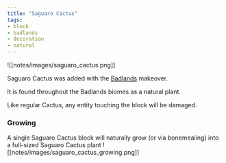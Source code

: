 ```yaml
---
title: "Saguaro Cactus"
tags:
- block
- badlands
- decoration
- natural
---
```


![[notes/images/saguaro_cactus.png]]

Saguaro Cactus was added with the [Badlands](notes/makeover/badlands) makeover.

It is found throughout the Badlands biomes as a natural plant.

Like regular Cactus, any entity touching the block will be damaged.

### Growing
A single Saguaro Cactus block will naturally grow (or via bonemealing) into a full-sized  Saguaro Cactus plant
![[notes/images/saguaro_cactus_growing.png]]